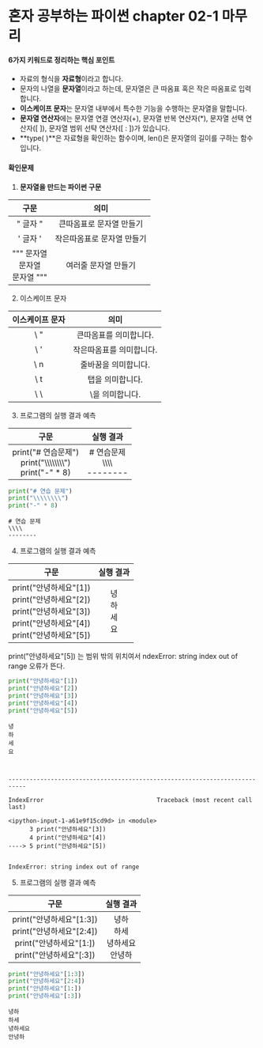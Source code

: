 # **혼자 공부하는 파이썬 chapter 02-1 마무리**

#### **6가지 키워드로 정리하는 핵심 포인트**
*   자료의 형식을 **자료형**이라고 합니다.
*   문자의 나열을 **문자열**이라고 하는데, 문자열은 큰 따옴표 혹은 작은 따옴표로 입력합니다.
*   **이스케이프 문자**는 문자열 내부에서 특수한 기능을 수행하는 문자열을 말합니다.
*   **문자열 연산자**에는 문자열 연결 연산자(+), 문자열 반복 연산자(*), 문자열 선택 연산자([ ]), 문자열 범위 선탹 연산자([ : ])가 있습니다.
* **type( )**은 자료형을 확인하는 함수이며, len()은 문자열의 길이를 구하는 함수입니다.

#### **확인문제**


1.   **문자열을 만드는 파이썬 구문**  

|구문|의미|
|:--------------------:|:---------------------------:|
|" 글자 "| 큰따옴표로 문자열 만들기|
|' 글자 '| 작은따옴표로 문자열 만들기|
|""" 문자열<br/>문자열<br/>문자열 """| 여러줄 문자열 만들기|


2.   이스케이프 문자


|이스케이프 문자|의미|
|:--------------------:|:---------------------------:|
|\ "| 큰따옴표를 의미합니다.|
|\ '| 작은따옴표를 의미합니다.|
|\ n| 줄바꿈을 의미합니다.|
|\ t| 탭을 의미합니다.|
|\ \ | \을 의미합니다.|

3.  프로그램의 실행 결과 예측

|구문|실행 결과|
|:--------------------:|:---------------------------:|
|print("# 연습문제")<br/>print("\\\\\\\\\\\\\\\\")<br/>print("-" * 8)| # 연습문제<br/>\\\\\\\\<br/>--------|


```python
print("# 연습 문제")
print("\\\\\\\\")
print("-" * 8)
```

    # 연습 문제
    \\\\
    --------
    

4.  프로그램의 실행 결과 예측


|구문|실행 결과|
|:--------------------:|:---------------------------:|
|print("안녕하세요"[1])<br/>print("안녕하세요"[2])<br/>print("안녕하세요"[3])<br/>print("안녕하세요"[4])<br/>print("안녕하세요"[5])|녕<br/>하<br/>세<br/>요|

print("안녕하세요"[5]) 는 범위 밖의 위치여서 ndexError: string index out of range 오류가 뜬다.


```python
print("안녕하세요"[1])
print("안녕하세요"[2])
print("안녕하세요"[3])
print("안녕하세요"[4])
print("안녕하세요"[5])
```

    녕
    하
    세
    요
    


    ---------------------------------------------------------------------------

    IndexError                                Traceback (most recent call last)

    <ipython-input-1-a61e9f15cd9d> in <module>
          3 print("안녕하세요"[3])
          4 print("안녕하세요"[4])
    ----> 5 print("안녕하세요"[5])
    

    IndexError: string index out of range


5.  프로그램의 실행 결과 예측

|구문|실행 결과|
|:--------------------:|:---------------------------:|
|print("안녕하세요"[1:3])<br/>print("안녕하세요"[2:4])<br/>print("안녕하세요"[1:])<br/>print("안녕하세요"[:3])|녕하<br/>하세<br/>녕하세요<br/>안녕하|


```python
print("안녕하세요"[1:3])
print("안녕하세요"[2:4])
print("안녕하세요"[1:])
print("안녕하세요"[:3])
```

    녕하
    하세
    녕하세요
    안녕하
    
